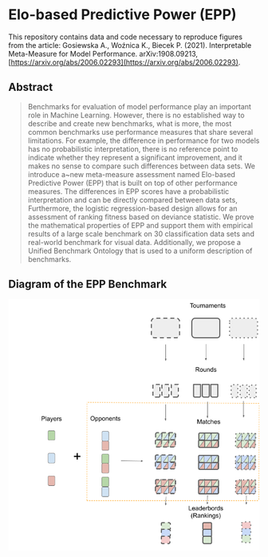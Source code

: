 # Elo-based Predictive Power (EPP)

This repository contains data and code necessary to reproduce figures from the article: Gosiewska A., Woźnica K., Biecek P. (2021). Interpretable Meta-Measure for Model Performance. arXiv:1908.09213, [https://arxiv.org/abs/2006.02293](https://arxiv.org/abs/2006.02293).


## Abstract

> Benchmarks for evaluation of model performance play an important role in Machine Learning. However, there is no established way to describe and create new benchmarks, what is more, the most common benchmarks use performance measures that share several limitations. For example, the difference in performance for two models has no probabilistic interpretation, there is no reference point to indicate whether they represent a significant improvement, and it makes no sense to compare such differences between data sets. We introduce a~new meta-measure assessment named Elo-based Predictive Power (EPP) that is built on top of other performance measures. The differences in EPP scores have a probabilistic interpretation and can be directly compared between data sets, Furthermore, the logistic regression-based design allows for an assessment of ranking fitness based on deviance statistic. We prove the mathematical properties of EPP and support them with empirical results of a large scale benchmark on 30 classification data sets and real-world benchmark for visual data. Additionally, we propose a Unified Benchmark Ontology that is used to a uniform description of benchmarks.

## Diagram of the EPP Benchmark

![](./figures/figure_2_EPP_diagram.png)


